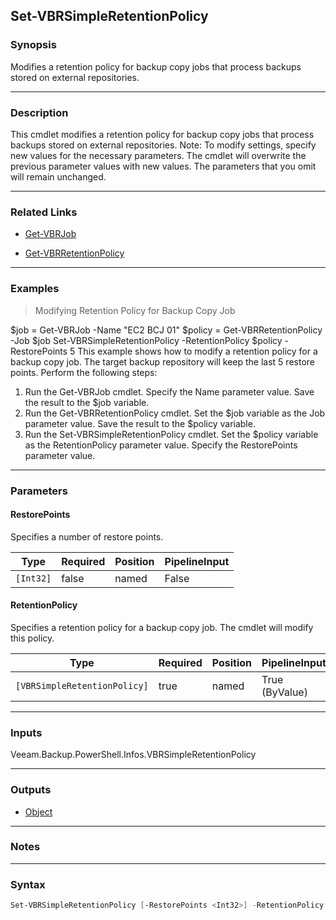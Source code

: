 Set-VBRSimpleRetentionPolicy
----------------------------

### Synopsis
Modifies a retention policy for backup copy jobs that process backups stored on external repositories.

---

### Description

This cmdlet modifies a retention policy for backup copy jobs that process backups stored on external repositories.
Note: To modify settings, specify new values for the necessary parameters. The cmdlet will overwrite the previous parameter values with new values. The parameters that you omit will remain unchanged.

---

### Related Links
* [Get-VBRJob](Get-VBRJob)

* [Get-VBRRetentionPolicy](Get-VBRRetentionPolicy)

---

### Examples
> Modifying Retention Policy for Backup Copy Job

$job = Get-VBRJob -Name "EC2 BCJ 01"
$policy = Get-VBRRetentionPolicy -Job $job
Set-VBRSimpleRetentionPolicy -RetentionPolicy $policy -RestorePoints 5
This example shows how to modify a retention policy for a backup copy job. The target backup repository will keep the last 5 restore points.
Perform the following steps:
1. Run the Get-VBRJob cmdlet. Specify the Name parameter value. Save the result to the $job variable.
2. Run the Get-VBRRetentionPolicy cmdlet. Set the $job variable as the Job parameter value. Save the result to the $policy variable.
3. Run the Set-VBRSimpleRetentionPolicy cmdlet. Set the $policy variable as the RetentionPolicy parameter value. Specify the RestorePoints parameter value.

---

### Parameters
#### **RestorePoints**
Specifies a number of restore points.

|Type     |Required|Position|PipelineInput|
|---------|--------|--------|-------------|
|`[Int32]`|false   |named   |False        |

#### **RetentionPolicy**
Specifies a retention policy for a backup copy job.
The cmdlet will modify this policy.

|Type                        |Required|Position|PipelineInput |
|----------------------------|--------|--------|--------------|
|`[VBRSimpleRetentionPolicy]`|true    |named   |True (ByValue)|

---

### Inputs
Veeam.Backup.PowerShell.Infos.VBRSimpleRetentionPolicy

---

### Outputs
* [Object](https://learn.microsoft.com/en-us/dotnet/api/System.Object)

---

### Notes

---

### Syntax
```PowerShell
Set-VBRSimpleRetentionPolicy [-RestorePoints <Int32>] -RetentionPolicy <VBRSimpleRetentionPolicy> [<CommonParameters>]
```
